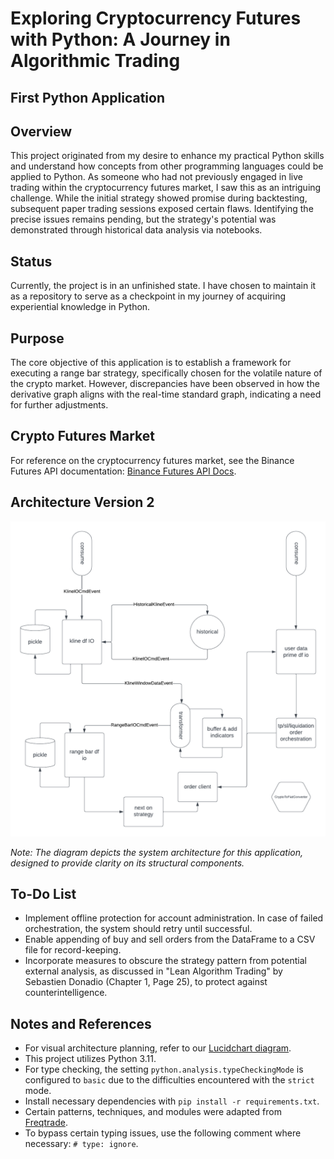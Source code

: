 # Exploring Cryptocurrency Futures with Python: A Journey in Algorithmic Trading

## First Python Application

## Overview

This project originated from my desire to enhance my practical Python skills and understand how concepts from other programming languages could be applied to Python. As someone who had not previously engaged in live trading within the cryptocurrency futures market, I saw this as an intriguing challenge. While the initial strategy showed promise during backtesting, subsequent paper trading sessions exposed certain flaws. Identifying the precise issues remains pending, but the strategy's potential was demonstrated through historical data analysis via notebooks.

## Status

Currently, the project is in an unfinished state. I have chosen to maintain it as a repository to serve as a checkpoint in my journey of acquiring experiential knowledge in Python.

## Purpose

The core objective of this application is to establish a framework for executing a range bar strategy, specifically chosen for the volatile nature of the crypto market. However, discrepancies have been observed in how the derivative graph aligns with the real-time standard graph, indicating a need for further adjustments.

## Crypto Futures Market

For reference on the cryptocurrency futures market, see the Binance Futures API documentation: [Binance Futures API Docs](https://binance-docs.github.io/apidocs/futures/en/).

## Architecture Version 2

![Architecture Version 2](./docs/rig-architecture-v3.png)

*Note: The diagram depicts the system architecture for this application, designed to provide clarity on its structural components.*

## To-Do List

- Implement offline protection for account administration. In case of failed orchestration, the system should retry until successful.
- Enable appending of buy and sell orders from the DataFrame to a CSV file for record-keeping.
- Incorporate measures to obscure the strategy pattern from potential external analysis, as discussed in "Lean Algorithm Trading" by Sebastien Donadio (Chapter 1, Page 25), to protect against counterintelligence.

## Notes and References

- For visual architecture planning, refer to our [Lucidchart diagram](https://lucid.app/lucidchart/73458ddb-e0f2-4dde-9e6e-c1772800c46e/edit?viewport_loc=28%2C-860%2C1707%2C811%2C0_0&invitationId=inv_4758b35a-2015-4977-bb89-6a140faee88e).
- This project utilizes Python 3.11.
- For type checking, the setting `python.analysis.typeCheckingMode` is configured to `basic` due to the difficulties encountered with the `strict` mode.
- Install necessary dependencies with `pip install -r requirements.txt`.
- Certain patterns, techniques, and modules were adapted from [Freqtrade](https://github.com/freqtrade/freqtrade).
- To bypass certain typing issues, use the following comment where necessary: `# type: ignore`.

